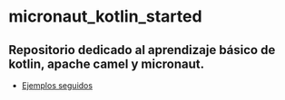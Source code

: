 # micronaut_kotlin_started
## Repositorio dedicado al aprendizaje básico de kotlin, apache camel y micronaut.
- [Ejemplos seguidos](https://play.kotlinlang.org/byExample/overview)
